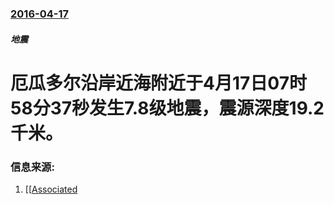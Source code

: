 ### [2016-04-17](/zh/news/2016/04/17/index.md)

##### 地震
# 厄瓜多尔沿岸近海附近于4月17日07时58分37秒发生7.8级地震，震源深度19.2千米。 




### 信息来源:

1. [[[Associated](http://abc7.com/news/78-magnitude-earthquake-hits-near-ecuador-according-to-usgs/1295047/)
